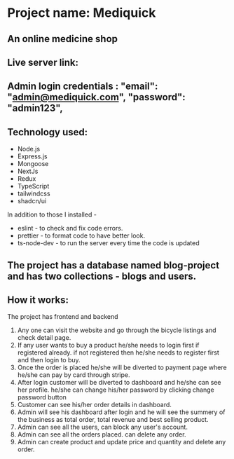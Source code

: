 # Project name: Mediquick
## An online medicine shop
## Live server link: 

## Admin login credentials : "email": "admin@mediquick.com",     "password": "admin123",

## Technology used:
* Node.js
* Express.js
* Mongoose
* NextJs
* Redux
* TypeScript
* tailwindcss
* shadcn/ui


In addition to those I installed -
* eslint - to check and fix code errors.
* prettier - to format code to have better look.
* ts-node-dev - to run the server every time the code is updated


## The project has a database named blog-project and has two collections - blogs and users.




## How it works:

The project has frontend and backend

1. Any one can visit the website and go through the bicycle listings and check detail page.
2. If any user wants to buy a product he/she needs to login first if registered already. if not registered then he/she needs to register first and then login to buy. 
3. Once the order is placed he/she will be diverted to payment page where he/she can pay by card through stripe.
4. After login customer will be diverted to dashboard and he/she can see her profile. he/she can change his/her password by clicking change password button
5. Customer can see his/her order details in dashboard.
6. Admin will see his dashboard after login and he will see the summery of the business as total order, total revenue and best selling product.
7. Admin can see all the users, can block any user's account.
8. Admin can see all the orders placed. can delete any order.
9. Admin can create product and update price and quantity and delete any order.



